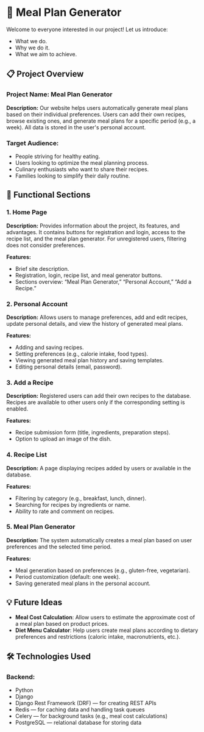 # 📌 Meal Plan Generator

Welcome to everyone interested in our project!
Let us introduce:

- What we do.
- Why we do it.
- What we aim to achieve.

## 📋 Project Overview

### Project Name: Meal Plan Generator

**Description:**
Our website helps users automatically generate meal plans based on their individual preferences. Users can add their own recipes, browse existing ones, and generate meal plans for a specific period (e.g., a week). All data is stored in the user's personal account.

### Target Audience:
- People striving for healthy eating.
- Users looking to optimize the meal planning process.
- Culinary enthusiasts who want to share their recipes.
- Families looking to simplify their daily routine.

## 🔧 Functional Sections

### 1. Home Page
**Description:**
Provides information about the project, its features, and advantages. It contains buttons for registration and login, access to the recipe list, and the meal plan generator. For unregistered users, filtering does not consider preferences.

**Features:**
- Brief site description.
- Registration, login, recipe list, and meal generator buttons.
- Sections overview: “Meal Plan Generator,” “Personal Account,” “Add a Recipe.”

### 2. Personal Account
**Description:**
Allows users to manage preferences, add and edit recipes, update personal details, and view the history of generated meal plans.

**Features:**
- Adding and saving recipes.
- Setting preferences (e.g., calorie intake, food types).
- Viewing generated meal plan history and saving templates.
- Editing personal details (email, password).

### 3. Add a Recipe
**Description:**
Registered users can add their own recipes to the database. Recipes are available to other users only if the corresponding setting is enabled.

**Features:**
- Recipe submission form (title, ingredients, preparation steps).
- Option to upload an image of the dish.

### 4. Recipe List
**Description:**
A page displaying recipes added by users or available in the database.

**Features:**
- Filtering by category (e.g., breakfast, lunch, dinner).
- Searching for recipes by ingredients or name.
- Ability to rate and comment on recipes.

### 5. Meal Plan Generator
**Description:**
The system automatically creates a meal plan based on user preferences and the selected time period.

**Features:**
- Meal generation based on preferences (e.g., gluten-free, vegetarian).
- Period customization (default: one week).
- Saving generated meal plans in the personal account.

## 💡 Future Ideas
- **Meal Cost Calculation**: Allow users to estimate the approximate cost of a meal plan based on product prices.
- **Diet Menu Calculator**: Help users create meal plans according to dietary preferences and restrictions (caloric intake, macronutrients, etc.).

## 🛠 Technologies Used
### Backend:
- Python
- Django
- Django Rest Framework (DRF) — for creating REST APIs
- Redis — for caching data and handling task queues
- Celery — for background tasks (e.g., meal cost calculations)
- PostgreSQL — relational database for storing data

